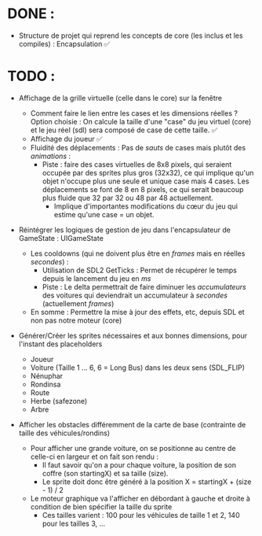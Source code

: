 # DONE :
- Structure de projet qui reprend les concepts de core (les inclus et les compiles) : Encapsulation ✅

# TODO :
- Affichage de la grille virtuelle (celle dans le core) sur la fenêtre
    - Comment faire le lien entre les cases et les dimensions réelles ? Option choisie : On calcule la taille d'une "case" du jeu virtuel (core) et le jeu réel (sdl) sera composé de case de cette taille. ✅
    - Affichage du joueur ✅
    - Fluidité des déplacements : Pas de *sauts* de cases mais plutôt des *animations* :
        - Piste : faire des cases virtuelles de 8x8 pixels, qui seraient occupée par des sprites plus gros (32x32), ce qui implique qu'un objet n'occupe plus une seule et unique case mais 4 cases. Les déplacements se font de 8 en 8 pixels, ce qui serait beaucoup plus fluide que 32 par 32 ou 48 par 48 actuellement. 
            - Implique d'importantes modifications du cœur du jeu qui estime qu'une case = un objet.
- Réintégrer les logiques de gestion de jeu dans l'encapsulateur de GameState : UIGameState
    - Les cooldowns (qui ne doivent plus être en *frames* mais en réelles *secondes*) :
        - Utilisation de SDL2 GetTicks : Permet de récupérer le temps depuis le lancement du jeu en *ms*
        - Piste : Le delta permettrait de faire diminuer les *accumulateurs* des voitures qui deviendrait un accumulateur à *secondes* (actuellement *frames*)
    - En somme : Permettre la mise à jour des effets, etc, depuis SDL et non pas notre moteur (core) 
- Générer/Créer les sprites nécessaires et aux bonnes dimensions, pour l'instant des placeholders
    - Joueur
    - Voiture (Taille 1 ... 6, 6 = Long Bus) dans les deux sens (SDL_FLIP)
    - Nénuphar
    - Rondinsa
    - Route
    - Herbe (safezone)
    - Arbre


    
- Afficher les obstacles différemment de la carte de base (contrainte de taille des véhicules/rondins)
    - Pour afficher une grande voiture, on se positionne au centre de celle-ci en largeur et on fait son rendu :
        - Il faut savoir qu'on a pour chaque voiture, la position de son coffre (son startingX) et sa taille (size).
        - Le sprite doit donc être généré à la position X = startingX + (size - 1) / 2
    - Le moteur graphique va l'afficher en débordant à gauche et droite à condition de bien spécifier la taille du sprite
        - Ces tailles varient : 100 pour les véhicules de taille 1 et 2, 140 pour les tailles 3, ...




